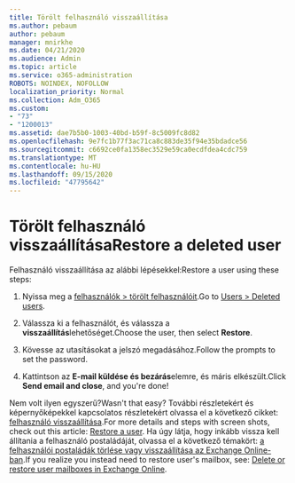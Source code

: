 ```yaml
---
title: Törölt felhasználó visszaállítása
ms.author: pebaum
author: pebaum
manager: mnirkhe
ms.date: 04/21/2020
ms.audience: Admin
ms.topic: article
ms.service: o365-administration
ROBOTS: NOINDEX, NOFOLLOW
localization_priority: Normal
ms.collection: Adm_O365
ms.custom:
- "73"
- "1200013"
ms.assetid: dae7b5b0-1003-40bd-b59f-8c5009fc8d82
ms.openlocfilehash: 9e7fc1b77f3ac71ca8c883de35f94e35bdadce56
ms.sourcegitcommit: c6692ce0fa1358ec3529e59ca0ecdfdea4cdc759
ms.translationtype: MT
ms.contentlocale: hu-HU
ms.lasthandoff: 09/15/2020
ms.locfileid: "47795642"
---
```

# <a name="restore-a-deleted-user"></a><span data-ttu-id="73176-102">Törölt felhasználó visszaállítása</span><span class="sxs-lookup"><span data-stu-id="73176-102">Restore a deleted user</span></span>

<span data-ttu-id="73176-103">Felhasználó visszaállítása az alábbi lépésekkel:</span><span class="sxs-lookup"><span data-stu-id="73176-103">Restore a user using these steps:</span></span>
  
1. <span data-ttu-id="73176-104">Nyissa meg a [felhasználók \> törölt felhasználóit](https://admin.microsoft.com/adminportal/home#/deletedusers).</span><span class="sxs-lookup"><span data-stu-id="73176-104">Go to [Users \> Deleted users](https://admin.microsoft.com/adminportal/home#/deletedusers).</span></span>

2. <span data-ttu-id="73176-105">Válassza ki a felhasználót, és válassza a **visszaállítás**lehetőséget.</span><span class="sxs-lookup"><span data-stu-id="73176-105">Choose the user, then select **Restore**.</span></span>

3. <span data-ttu-id="73176-106">Kövesse az utasításokat a jelszó megadásához.</span><span class="sxs-lookup"><span data-stu-id="73176-106">Follow the prompts to set the password.</span></span>

4. <span data-ttu-id="73176-107">Kattintson az **E-mail küldése és bezárás**elemre, és máris elkészült.</span><span class="sxs-lookup"><span data-stu-id="73176-107">Click **Send email and close**, and you're done!</span></span>

<span data-ttu-id="73176-108">Nem volt ilyen egyszerű?</span><span class="sxs-lookup"><span data-stu-id="73176-108">Wasn't that easy?</span></span> <span data-ttu-id="73176-109">További részletekért és képernyőképekkel kapcsolatos részletekért olvassa el a következő cikket: [felhasználó visszaállítása](https://docs.microsoft.com/microsoft-365/admin/add-users/restore-user).</span><span class="sxs-lookup"><span data-stu-id="73176-109">For more details and steps with screen shots, check out this article: [Restore a user](https://docs.microsoft.com/microsoft-365/admin/add-users/restore-user).</span></span> <span data-ttu-id="73176-110">Ha úgy látja, hogy inkább vissza kell állítania a felhasználó postaládáját, olvassa el a következő témakört: [a felhasználói postaládák törlése vagy visszaállítása az Exchange Online-ban](https://docs.microsoft.com/exchange/recipients-in-exchange-online/delete-or-restore-mailboxes).</span><span class="sxs-lookup"><span data-stu-id="73176-110">If you realize you instead need to restore user's mailbox, see: [Delete or restore user mailboxes in Exchange Online](https://docs.microsoft.com/exchange/recipients-in-exchange-online/delete-or-restore-mailboxes).</span></span>